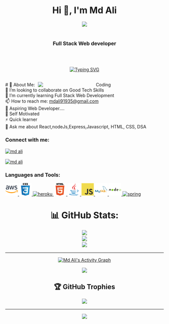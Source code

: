 
<h1 align="center">Hi 👋, I'm Md Ali</h1>
<div align="center"><img src="https://www.sbr-technologies.com/wp-content/uploads/2021/06/mern.png" width=700 />
   <br><br>

<h3 align="center">Full Stack Web developer</h3>
<br><br>
<p>
<a href="https://git.io/typing-svg"><img src="https://readme-typing-svg.demolab.com?font=Fira+Code&size=24&duration=4000&pause=1000&color=green&background=FFFFFF00&width=500&height=51&lines=Full+Stack+Web+Developer;Rising+Mern+Developer;Always+Learning+New+Things" alt="Typing SVG" /></a>
</p>
</br>
<img align="right" alt="Coding" width="400" src="https://eduauraapublic.s3.ap-south-1.amazonaws.com/webassets/images/blogs/how-to-become-a-programmer-in-india.jpg">
<div align="left">
# 💫 About Me:
👯 I’m looking to collaborate on Good Tech Skills<br>🌱 I’m currently learning Full Stack Web Development<br>📫 How to reach me: <a href="#">mdali91935@gmail.com</a><br>👯 Aspiring Web Developer....<br>👯 Self Motivated<br>⚡ Quick learner<br>💬 Ask me about React,nodeJs,Express,Javascript, HTML, CSS, DSA 
</div>
<h3 align="left">Connect with me:</h3>
<p align="left">
<a href="https://www.linkedin.com/in/md-ali11/" target="blank"><img align="center" src="https://raw.githubusercontent.com/rahuldkjain/github-profile-readme-generator/master/src/images/icons/Social/linked-in-alt.svg" alt="md ali" height="30" width="40" /></a>
</p>

<p align="left">
<a href="http://localhost:3000/#projects" target="blank"><img align="center" src="https://media.glassdoor.com/sqll/871287/portfolio-creative-squarelogo-1481657231978.png" alt="md ali" height="30" width="40" /></a>
</p>

<h3 align="left">Languages and Tools:</h3>
<p align="left"> <a href="https://aws.amazon.com" target="_blank" rel="noreferrer"> <img src="https://raw.githubusercontent.com/devicons/devicon/master/icons/amazonwebservices/amazonwebservices-original-wordmark.svg" alt="aws" width="40" height="40"/> </a> <a href="https://www.w3schools.com/css/" target="_blank" rel="noreferrer"> <img src="https://raw.githubusercontent.com/devicons/devicon/master/icons/css3/css3-original-wordmark.svg" alt="css3" width="40" height="40"/> </a> <a href="https://heroku.com" target="_blank" rel="noreferrer"> <img src="https://www.vectorlogo.zone/logos/heroku/heroku-icon.svg" alt="heroku" width="40" height="40"/> </a> <a href="https://www.w3.org/html/" target="_blank" rel="noreferrer"> <img src="https://raw.githubusercontent.com/devicons/devicon/master/icons/html5/html5-original-wordmark.svg" alt="html5" width="40" height="40"/> </a> <a href="https://www.java.com" target="_blank" rel="noreferrer"> <img src="https://raw.githubusercontent.com/devicons/devicon/master/icons/java/java-original.svg" alt="java" width="40" height="40"/> </a> <a href="https://developer.mozilla.org/en-US/docs/Web/JavaScript" target="_blank" rel="noreferrer"> <img src="https://raw.githubusercontent.com/devicons/devicon/master/icons/javascript/javascript-original.svg" alt="javascript" width="40" height="40"/> </a> <a href="https://www.mysql.com/" target="_blank" rel="noreferrer"> <img src="https://raw.githubusercontent.com/devicons/devicon/master/icons/mysql/mysql-original-wordmark.svg" alt="mysql" width="40" height="40"/> </a> <a href="https://nodejs.org" target="_blank" rel="noreferrer"> <img src="https://raw.githubusercontent.com/devicons/devicon/master/icons/nodejs/nodejs-original-wordmark.svg" alt="nodejs" width="40" height="40"/> </a> <a href="https://spring.io/" target="_blank" rel="noreferrer"> <img src="https://www.vectorlogo.zone/logos/springio/springio-icon.svg" alt="spring" width="40" height="40"/> </a> </p>

# 📊 GitHub Stats:
![](https://github-readme-stats.vercel.app/api?username=mdali-11&theme=dark&hide_border=false&include_all_commits=true&count_private=true)<br/>
![](https://github-readme-streak-stats.herokuapp.com/?user=mdali-11&theme=dark&hide_border=false)<br/>
![](https://github-readme-stats.vercel.app/api/top-langs/?username=mdali-11&theme=dark&hide_border=false&include_all_commits=true&count_private=true&layout=compact)

---

<a href="https://github.com/mdali-11/github-readme-activity-graph"><img alt="Md Ali's Activity Graph" src="https://denvercoder1-activity-graph.herokuapp.com/graph/?username=mdali-11&bg_color=1F222E&color=F8D866&line=F85D7F&point=FFFFFF&hide_border=true" /></a>


<p align="center">
<a href="https://github.com/mdali-11"><span>
<img align="center" src="https://github-profile-summary-cards.vercel.app/api/cards/profile-details?username=mdali-11&theme=dracula" />
</span></a> </p>


## 🏆 GitHub Trophies
![](https://github-profile-trophy.vercel.app/?username=mdali-11&theme=radical&no-frame=false&no-bg=false&margin-w=4)

---
[![](https://visitcount.itsvg.in/api?id=mdali-11k&icon=0&color=0)](https://visitcount.itsvg.in)


